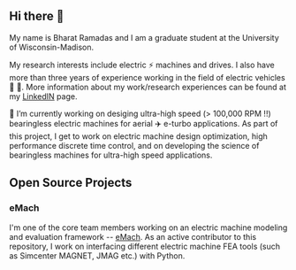 ## Hi there 👋
My name is Bharat Ramadas and I am a graduate student at the University of Wisconsin-Madison. 

My research interests include electric :zap: machines and drives. I also have more than three years of experience working in the field of electric vehicles :electric_plug: :car:. 
More information about my work/research experiences can be found at my [LinkedIN](https://www.linkedin.com/in/bharat-ramadas) page.

🔭 I’m currently working on desiging ultra-high speed (> 100,000 RPM !!) bearingless electric machines for aerial :airplane: e-turbo applications. As part of this project, I get
to work on electric machine design optimization, high performance discrete time control, and on developing the science of bearingless machines for ultra-high speed applications.

## Open Source Projects
### eMach
I'm one of the core team members working on an electric machine modeling and evaluation framework -- [eMach](https://github.com/Severson-Group/eMach). As an active contributor to
this repository, I work on interfacing different electric machine FEA tools (such as Simcenter MAGNET, JMAG etc.) with Python.

